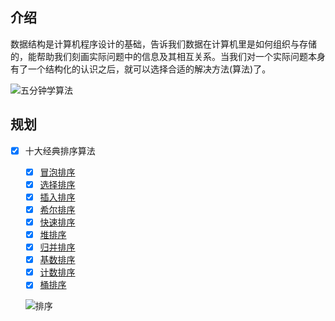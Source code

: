 ## 介绍

数据结构是计算机程序设计的基础，告诉我们数据在计算机里是如何组织与存储的，能帮助我们刻画实际问题中的信息及其相互关系。当我们对一个实际问题本身有了一个结构化的认识之后，就可以选择合适的解决方法(算法)了。

![五分钟学算法](http://blog.oldbird.run/2020-08-16-15975531702215.jpg)

## 规划

- [x] 十大经典排序算法

  - [x] [冒泡排序](t1-buble-sort)
  - [x] [选择排序](t2-selection-sort)
  - [x] [插入排序](t3-insertion-sort)
  - [x] [希尔排序](t4-shell-sort)
  - [x] [快速排序](t5-quick-sort)
  - [x] [堆排序](t6-heap-sort)
  - [x] [归并排序](t7-merge-sort)
  - [x] [基数排序](t8-radix-sort)
  - [x] [计数排序](t9-count-sort)
  - [x] [桶排序](u1-bucket-sort)

  ![排序](http://blog.oldbird.run/15541716797540.jpg)
